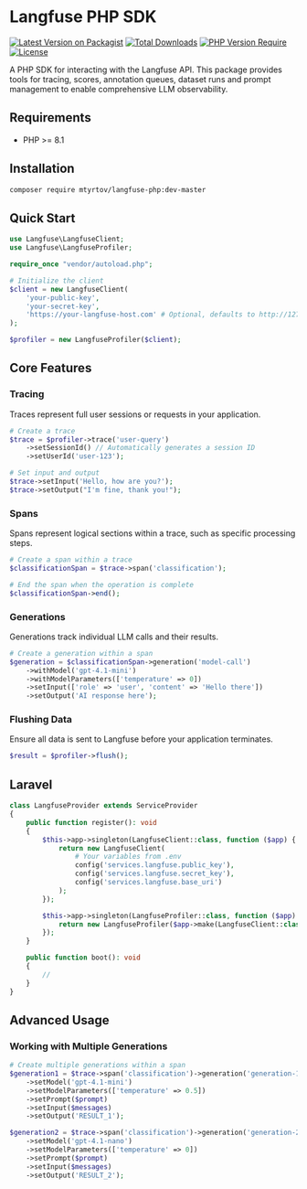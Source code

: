 # Langfuse PHP SDK

[![Latest Version on Packagist](https://img.shields.io/packagist/v/mtyrtov/langfuse-php.svg?style=flat-square)](https://packagist.org/packages/mtyrtov/langfuse-php)
[![Total Downloads](https://img.shields.io/packagist/dt/mtyrtov/langfuse-php.svg?style=flat-square)](https://packagist.org/packages/mtyrtov/langfuse-php)
[![PHP Version Require](https://img.shields.io/packagist/php-v/mtyrtov/langfuse-php?style=flat-square)](https://packagist.org/packages/mtyrtov/langfuse-php)
[![License](https://img.shields.io/packagist/l/mtyrtov/langfuse-php.svg?style=flat-square)](https://packagist.org/packages/mtyrtov/langfuse-php)

A PHP SDK for interacting with the Langfuse API. This package provides tools for tracing, scores, annotation queues, dataset runs and prompt management to enable comprehensive LLM observability.

## Requirements

- PHP >= 8.1

## Installation

```bash
composer require mtyrtov/langfuse-php:dev-master
```

## Quick Start

```php
use Langfuse\LangfuseClient;
use Langfuse\LangfuseProfiler;

require_once "vendor/autoload.php";

# Initialize the client
$client = new LangfuseClient(
    'your-public-key',
    'your-secret-key',
    'https://your-langfuse-host.com' # Optional, defaults to http://127.0.0.1:3000
);

$profiler = new LangfuseProfiler($client);
```

## Core Features

### Tracing

Traces represent full user sessions or requests in your application.

```php
# Create a trace
$trace = $profiler->trace('user-query')
    ->setSessionId() // Automatically generates a session ID
    ->setUserId('user-123');

# Set input and output
$trace->setInput('Hello, how are you?');
$trace->setOutput("I'm fine, thank you!");
```

### Spans

Spans represent logical sections within a trace, such as specific processing steps.

```php
# Create a span within a trace
$classificationSpan = $trace->span('classification');

# End the span when the operation is complete
$classificationSpan->end();
```

### Generations

Generations track individual LLM calls and their results.

```php
# Create a generation within a span
$generation = $classificationSpan->generation('model-call')
    ->withModel('gpt-4.1-mini')
    ->withModelParameters(['temperature' => 0])
    ->setInput(['role' => 'user', 'content' => 'Hello there'])
    ->setOutput('AI response here');
```

### Flushing Data

Ensure all data is sent to Langfuse before your application terminates.

```php
$result = $profiler->flush();
```

## Laravel
```php
class LangfuseProvider extends ServiceProvider
{
    public function register(): void
    {
        $this->app->singleton(LangfuseClient::class, function ($app) {
            return new LangfuseClient(
                # Your variables from .env
                config('services.langfuse.public_key'),
                config('services.langfuse.secret_key'),
                config('services.langfuse.base_uri')
            );
        });

        $this->app->singleton(LangfuseProfiler::class, function ($app) {
            return new LangfuseProfiler($app->make(LangfuseClient::class));
        });
    }

    public function boot(): void
    {
        //
    }
}
```

## Advanced Usage

### Working with Multiple Generations

```php
# Create multiple generations within a span
$generation1 = $trace->span('classification')->generation('generation-1')
    ->setModel('gpt-4.1-mini')
    ->setModelParameters(['temperature' => 0.5])
    ->setPrompt($prompt)
    ->setInput($messages)
    ->setOutput('RESULT_1');

$generation2 = $trace->span('classification')->generation('generation-2')
    ->setModel('gpt-4.1-nano')
    ->setModelParameters(['temperature' => 0])
    ->setPrompt($prompt)
    ->setInput($messages)
    ->setOutput('RESULT_2');
```
